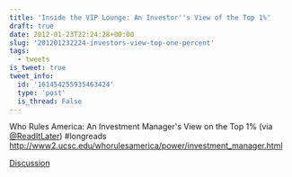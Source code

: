 ```yaml
---
title: 'Inside the VIP Lounge: An Investor''s View of the Top 1%'
draft: true
date: 2012-01-23T22:24:28+00:00
slug: '201201232224-investors-view-top-one-percent'
tags:
  - tweets
is_tweet: true
tweet_info:
  id: '161454255935463424'
  type: 'post'
  is_thread: False
---
```




Who Rules America: An Investment Manager's View on the Top 1% (via [@ReadItLater](https://x.com/ReadItLater)) #longreads <http://www2.ucsc.edu/whorulesamerica/power/investment_manager.html>

[Discussion](https://x.com/sytelus/status/161454255935463424)

